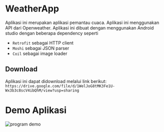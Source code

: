 # WeatherApp
Aplikasi ini merupakan aplikasi pemantau cuaca. Aplikasi ini menggunakan API dari Openweather.
Aplikasi ini dibuat dengan menggunakan Android studio dengan beberapa dependency seperti
- `Retrofit` sebagai HTTP client
- `Moshi` sebagai JSON parser
- `Coil` sebagai image loader

## Download
Aplikasi ini dapat didownload melalui link berikut:
`https://drive.google.com/file/d/1WelJoG8tMK3Fe1U-Wx3b3c8scV4ibQhM/view?usp=sharing`

# Demo Aplikasi  
![program demo]()
